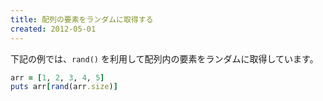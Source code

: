 ```yaml
---
title: 配列の要素をランダムに取得する
created: 2012-05-01
---
```


下記の例では、`rand()` を利用して配列内の要素をランダムに取得しています。

```ruby
arr = [1, 2, 3, 4, 5]
puts arr[rand(arr.size)]
```

